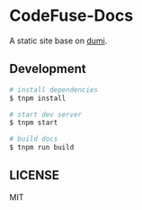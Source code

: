 # CodeFuse-Docs

A static site base on [dumi](https://d.umijs.org).

## Development

```bash
# install dependencies
$ tnpm install

# start dev server
$ tnpm start

# build docs
$ tnpm run build
```

## LICENSE

MIT
